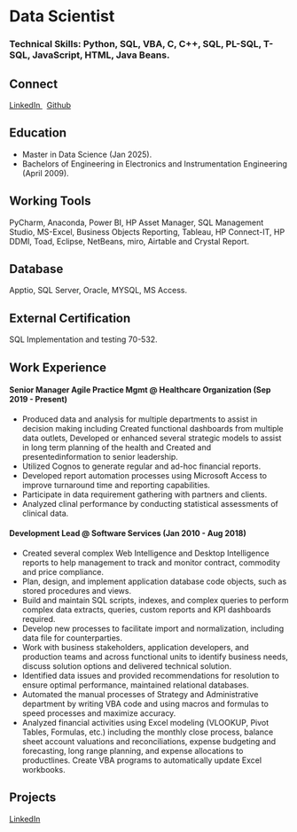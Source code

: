 # Data Scientist
### Technical Skills: Python, SQL, VBA, C, C++, SQL, PL-SQL, T-SQL, JavaScript, HTML, Java Beans.

## Connect
<p>
  <a href="https://www.linkedin.com/in/dipika-sharma-650a8136/" rel="nofollow noreferrer"> LinkedIn
  </a> &nbsp; 
  <a href="https://github.com/Dipika03/" rel="nofollow noreferrer"> Github
  </a>
</p>

## Education
- Master in Data Science (Jan 2025).
- Bachelors of Engineering in Electronics and Instrumentation Engineering (April 2009).

## Working Tools
PyCharm, Anaconda, Power BI, HP Asset Manager, SQL Management Studio, MS-Excel, Business Objects Reporting, Tableau, HP Connect-IT, HP DDMI, Toad, Eclipse, NetBeans, miro, Airtable and Crystal Report.

## Database
Apptio, SQL Server, Oracle, MYSQL, MS Access.

## External Certification
SQL Implementation and testing 70-532.

## Work Experience
#### Senior Manager Agile Practice Mgmt @ Healthcare Organization (Sep 2019 - Present)

- Produced data and analysis for multiple departments to assist in decision making including Created functional dashboards from multiple data outlets, Developed or enhanced several strategic models to assist in long term planning of the health and Created and presentedinformation to senior leadership.
- Utilized Cognos to generate regular and ad-hoc financial reports.
- Developed report automation processes using Microsoft Access to improve turnaround time and reporting capabilities.
- Participate in data requirement gathering with partners and clients.
- Analyzed clinal performance by conducting statistical assessments of clinical data.

#### Development Lead @ Software Services (Jan 2010 - Aug 2018)

- Created several complex Web Intelligence and Desktop Intelligence reports to help management to track and monitor contract, commodity and price compliance.
- Plan, design, and implement application database code objects, such as stored procedures and views.
- Build and maintain SQL scripts, indexes, and complex queries to perform complex data extracts, queries, custom reports and KPI dashboards required.
- Develop new processes to facilitate import and normalization, including data file for counterparties.
- Work with business stakeholders, application developers, and production teams and across functional units to identify business needs, discuss solution options and delivered technical solution.
- Identified data issues and provided recommendations for resolution to ensure optimal performance, maintained relational databases.
- Automated the manual processes of Strategy and Administrative department by writing VBA code and using macros and formulas to speed processes and maximize accuracy.
- Analyzed financial activities using Excel modeling (VLOOKUP, Pivot Tables, Formulas, etc.) including the monthly close process, balance sheet account valuations and reconciliations, expense budgeting and forecasting, long range planning, and expense allocations to productlines. Create VBA programs to automatically update Excel workbooks.

## Projects

<p>
  <a href="https://www.linkedin.com/in/dipika-sharma-650a8136/" rel="nofollow noreferrer"> LinkedIn
  </a>
</p>
